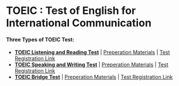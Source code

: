 # **TOEIC : Test of English for International Communication**

#### **Three Types of TOEIC Test:**
* **[TOEIC Listening and Reading Test](https://github.com/abs-sayem/TOEIC/blob/main/toeic_listening_and_reading_test.md)** | [Preperation Materials](https://www.ets.org/toeic/test-takers/prepare.html#accordion-313cdde0f2-item-8b70a48c79) |  [Test Registration Link](https://www.ets.org/toeic.html)
* **[TOEIC Speaking and Writing Test](https://github.com/abs-sayem/TOEIC/blob/main/toeic_speaking_and_writing_test.md)** | [Preperation Materials](https://www.ets.org/toeic/test-takers/prepare.html#accordion-313cdde0f2-item-b884ff91bd) | [Test Registration Link](https://www.ets.org/toeic.html)
* **[TOEIC Bridge Test](https://github.com/abs-sayem/TOEIC/blob/main/toeic_bridge_test.md)** | [Preperation Materials](https://www.ets.org/toeic/test-takers/prepare.html#accordion-313cdde0f2-item-ff6f78a135) | [Test Registration Link](https://www.ets.org/toeic.html)